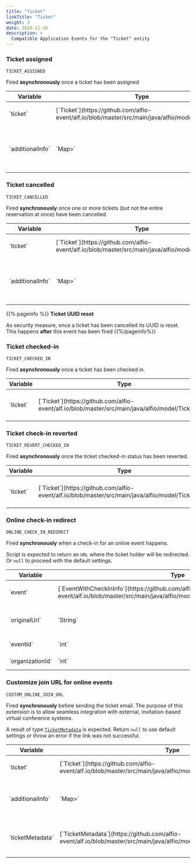 ```yaml
---
title: "Ticket"
linkTitle: "Ticket"
weight: 3
date: 2020-11-26
description: >
  Compatible Application Events for the "Ticket" entity
---
```

### Ticket assigned
`TICKET_ASSIGNED`

Fired **asynchronously** once a ticket has been assigned
<div class="table-responsive table-hover">
    <table class="table table-sm">
        <thead>
            <tr>
                <th>Variable</th>
                <th>Type</th>
                <th>About</th>
            </tr>
        </thead>
        <tbody>
            <tr>
                <td>`ticket`</td>
                <td>[`Ticket`](https://github.com/alfio-event/alf.io/blob/master/src/main/java/alfio/model/Ticket.java)</td>
                <td>Details about the ticket</td>
            </tr>
            <tr>
                <td>`additionalInfo`</td>
                <td>`Map<String, List<String>>`</td>
                <td>Additional information provided by the ticket holder</td>
            </tr>
        </tbody>
    </table>
</div>

### Ticket cancelled
`TICKET_CANCELLED`

Fired **synchronously** once one or more tickets (but not the entire reservation at once) have been cancelled.
<div class="table-responsive table-hover">
    <table class="table table-sm">
        <thead>
            <tr>
                <th>Variable</th>
                <th>Type</th>
                <th>About</th>
            </tr>
        </thead>
        <tbody>
            <tr>
                <td>`ticket`</td>
                <td>[`Ticket`](https://github.com/alfio-event/alf.io/blob/master/src/main/java/alfio/model/Ticket.java)</td>
                <td>Details about the ticket</td>
            </tr>
            <tr>
                <td>`additionalInfo`</td>
                <td>`Map<String, List<String>>`</td>
                <td>Additional information provided by the ticket holder</td>
            </tr>
        </tbody>
    </table>
</div>

{{% pageinfo %}}
**Ticket UUID reset**

As security measure, once a ticket has been cancelled its UUID is reset. This happens **after** this event has been fired
{{%/pageinfo%}}

### Ticket checked-in
`TICKET_CHECKED_IN`

Fired **asynchronously** once a ticket has been checked in.
<div class="table-responsive table-hover">
    <table class="table table-sm">
        <thead>
            <tr>
                <th>Variable</th>
                <th>Type</th>
                <th>About</th>
            </tr>
        </thead>
        <tbody>
            <tr>
                <td>`ticket`</td>
                <td>[`Ticket`](https://github.com/alfio-event/alf.io/blob/master/src/main/java/alfio/model/Ticket.java)</td>
                <td>Details about the ticket</td>
            </tr>
        </tbody>
    </table>
</div>

### Ticket check-in reverted
`TICKET_REVERT_CHECKED_IN`

Fired **asynchronously** once the ticket checked-in status has been reverted.
<div class="table-responsive table-hover">
    <table class="table table-sm">
        <thead>
            <tr>
                <th>Variable</th>
                <th>Type</th>
                <th>About</th>
            </tr>
        </thead>
        <tbody>
            <tr>
                <td>`ticket`</td>
                <td>[`Ticket`](https://github.com/alfio-event/alf.io/blob/master/src/main/java/alfio/model/Ticket.java)</td>
                <td>Details about the ticket</td>
            </tr>
        </tbody>
    </table>
</div>

### Online check-in redirect
`ONLINE_CHECK_IN_REDIRECT`

Fired **synchronously** when a check-in for an online event happens.

Script is expected to return an `URL` where the ticket holder will be redirected. Or `null` to proceed with the default settings.
<div class="table-responsive table-hover">
    <table class="table table-sm">
        <thead>
            <tr>
                <th>Variable</th>
                <th>Type</th>
                <th>About</th>
            </tr>
        </thead>
        <tbody>
            <tr>
                <td>`event`</td>
                <td>[`EventWithCheckInInfo`](https://github.com/alfio-event/alf.io/blob/master/src/main/java/alfio/model/checkin/EventWithCheckInInfo.java)</td>
                <td>Details about the event</td>
            </tr>
            <tr>
                <td>`originalUrl`</td>
                <td>`String`</td>
                <td>the default redirect URL</td>
            </tr>
            <tr>
                <td>`eventId`</td>
                <td>`int`</td>
                <td>ID of the Event</td>
            </tr>
            <tr>
                <td>`organizationId`</td>
                <td>`int`</td>
                <td>Organizer ID</td>
            </tr>
        </tbody>
    </table>
</div>


### Customize join URL for online events
`CUSTOM_ONLINE_JOIN_URL`

Fired **synchronously** before sending the ticket email. The purpose of this extension is to allow seamless integration with external, invitation-based virtual conference systems.

A result of type [`TicketMetadata`](https://github.com/alfio-event/alf.io/blob/master/src/main/java/alfio/model/metadata/TicketMetadata.java) is expected. Return `null` to use default settings or throw an error if the link was not successful.
<div class="table-responsive table-hover">
    <table class="table table-sm">
        <thead>
            <tr>
                <th>Variable</th>
                <th>Type</th>
                <th>About</th>
            </tr>
        </thead>
        <tbody>
            <tr>
                <td>`ticket`</td>
                <td>[`Ticket`](https://github.com/alfio-event/alf.io/blob/master/src/main/java/alfio/model/Ticket.java)</td>
                <td>Details about the ticket</td>
            </tr>
            <tr>
                <td>`additionalInfo`</td>
                <td>`Map<String, List<String>>`</td>
                <td>Additional information provided by the ticket holder</td>
            </tr>
            <tr>
                <td>`ticketMetadata`</td>
                <td>[`TicketMetadata`](https://github.com/alfio-event/alf.io/blob/master/src/main/java/alfio/model/metadata/TicketMetadata.java)</td>
                <td>Existing metadata for ticket. **Might be undefined**</td>
            </tr>
        </tbody>
    </table>
</div>